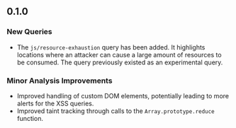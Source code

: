 ## 0.1.0

### New Queries

* The `js/resource-exhaustion` query has been added. It highlights locations where an attacker can cause a large amount of resources to be consumed.
  The query previously existed as an experimental query.

### Minor Analysis Improvements

* Improved handling of custom DOM elements, potentially leading to more alerts for the XSS queries.
* Improved taint tracking through calls to the `Array.prototype.reduce` function.

